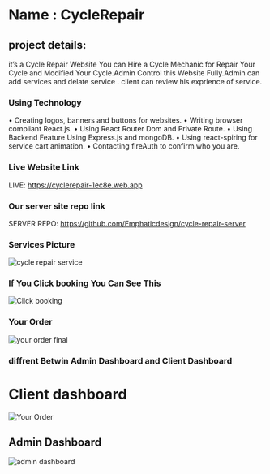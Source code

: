 # Name : CycleRepair
## project details:
it’s a Cycle Repair Website You can Hire a Cycle Mechanic for
Repair Your Cycle and Modified Your Cycle.Admin Control this Website Fully.Admin can add services and delate service . 
client can review his exprience of service.
### Using Technology
• Creating logos, banners and buttons for websites.
• Writing browser compliant React.js.
• Using React Router Dom and Private Route.
• Using Backend Feature Using Express.js and mongoDB.
• Using react-spiring for service cart animation.
• Contacting fireAuth to confirm who you are.

### Live Website Link
LIVE: https://cyclerepair-1ec8e.web.app

### Our server site repo link
SERVER REPO: https://github.com/Emphaticdesign/cycle-repair-server
### Services Picture
![cycle repair service](https://user-images.githubusercontent.com/76814426/116683285-2e00de80-a9d1-11eb-900d-0565145e0fbd.png)

### If You Click booking You Can See This 

![Click booking](https://user-images.githubusercontent.com/76814426/116683580-a4054580-a9d1-11eb-846d-3f2865226804.png)

### Your Order

![your order final](https://user-images.githubusercontent.com/76814426/116684844-4f62ca00-a9d3-11eb-8bd3-108c39b7509a.png)


### diffrent Betwin Admin Dashboard and Client Dashboard
 # Client dashboard
 ![Your Order](https://user-images.githubusercontent.com/76814426/116684641-00b53000-a9d3-11eb-8ed6-6efd734ceab8.png)
 
 ## Admin Dashboard
 ![admin dashboard](https://user-images.githubusercontent.com/76814426/116685197-c4ce9a80-a9d3-11eb-8879-8e828251dd5d.png)
 
 
